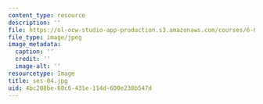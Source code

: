 ```yaml
---
content_type: resource
description: ''
file: https://ol-ocw-studio-app-production.s3.amazonaws.com/courses/6-00sc-introduction-to-computer-science-and-programming-spring-2011/4bc208be60c6431e114d600e230b547d_ses-04.jpg
file_type: image/jpeg
image_metadata:
  caption: ''
  credit: ''
  image-alt: ''
resourcetype: Image
title: ses-04.jpg
uid: 4bc208be-60c6-431e-114d-600e230b547d
---
```

